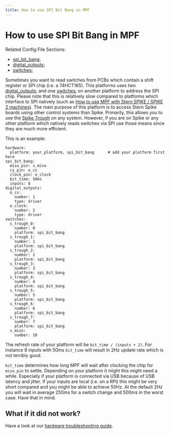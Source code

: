 ```yaml
---
title: How to use SPI Bit Bang in MPF
---
```


# How to use SPI Bit Bang in MPF


Related Config File Sections:

* [spi_bit_bang:](../config/spi_bit_bang.md)
* [digital_outputs:](../config/digital_outputs.md)
* [switches:](../config/switches.md)

Sometimes you want to read switches from PCBs which contain a shift
register or SPI chip (i.e. a 74HCT165). This platforms uses two
[digital_outputs:](../config/digital_outputs.md) and one
[switches:](../config/switches.md) on another platform to
address the SPI chip. Please note that this is relatively slow compared
to platforms which interface to SPI natively (such as
[How to use MPF with Stern SPIKE / SPIKE 2 machines](spike/index.md)). The main purpose
of this platform is to access Stern Spike boards using other control
systems than Spike. Primarily, this allows you to use the
[Spike Trough](../mechs/troughs/spike_trough.md) on any system. However, if you are on Spike or any other
platform which natively reads switches via SPI use those means since
they are much more efficient.

This is an example:

``` mpf-config
hardware:
  platform: your_platform, spi_bit_bang      # add your platform first here
spi_bit_bang:
  miso_pin: s_miso
  cs_pin: o_cs
  clock_pin: o_clock
  bit_time: 50ms
  inputs: 8
digital_outputs:
  o_cs:
    number: 1
    type: driver
  o_clock:
    number: 2
    type: driver
switches:
  s_trough_0:
    number: 0
    platform: spi_bit_bang
  s_trough_1:
    number: 1
    platform: spi_bit_bang
  s_trough_2:
    number: 2
    platform: spi_bit_bang
  s_trough_3:
    number: 3
    platform: spi_bit_bang
  s_trough_4:
    number: 4
    platform: spi_bit_bang
  s_trough_5:
    number: 5
    platform: spi_bit_bang
  s_trough_6:
    number: 6
    platform: spi_bit_bang
  s_trough_7:
    number: 7
    platform: spi_bit_bang
  s_miso:
    number: 10
```

The refresh rate of your platform will be `bit_time / (inputs + 2)`. For
instance 8 inputs with 50ms `bit_time` will result in 2Hz update rate
which is not terribly good.

`bit_time` determines how long MPF will wait after clocking the chip for
`miso_pin` to settle. Depending on your platform it might this might
need a while. Especially if your platform is connected via USB because
of USB latency and jitter. If your inputs are local (i.e. on a RPi) this
might be very short compared and you might be able to achieve 50Hz. At
the default 2Hz you will wait in average 250ms for a switch change and
500ms in the worst case. Have that in mind.

## What if it did not work?

Have a look at our [hardware troubleshooting guide](troubleshooting_hardware/index.md).
